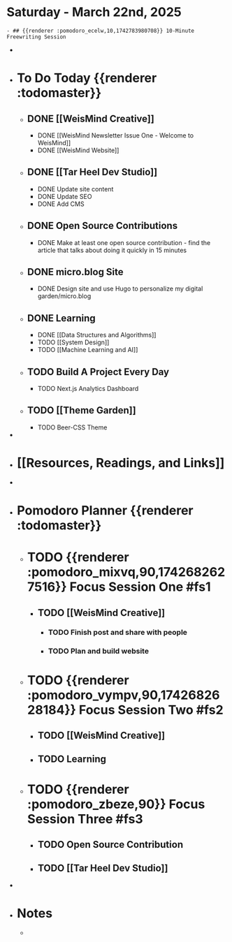 # Saturday - March 22nd, 2025
	- ## {{renderer :pomodoro_ecelw,10,1742783980708}} 10-Minute Freewriting Session
-
- # To Do Today {{renderer :todomaster}}
	- ## DONE [[WeisMind Creative]]
		- DONE [[WeisMind Newsletter Issue One - Welcome to WeisMind]]
		- DONE [[WeisMind Website]]
	- ## DONE [[Tar Heel Dev Studio]]
		- DONE Update site content
		- DONE Update SEO
		- DONE Add CMS
	- ## DONE Open Source Contributions
		- DONE Make at least one open source contribution - find the article that talks about doing it quickly in 15 minutes
	- ## DONE micro.blog Site
		- DONE Design site and use Hugo to personalize my digital garden/micro.blog
	- ## DONE Learning
		- DONE [[Data Structures and Algorithms]]
		- TODO [[System Design]]
		- TODO [[Machine Learning and AI]]
	- ## TODO Build A Project Every Day
		- TODO Next.js Analytics Dashboard
	- ## TODO [[Theme Garden]]
		- TODO Beer-CSS Theme
-
- # [[Resources, Readings, and Links]]
-
- # Pomodoro Planner {{renderer :todomaster}}
	- # TODO {{renderer :pomodoro_mixvq,90,1742682627516}} Focus Session One #fs1
		- ## TODO [[WeisMind Creative]]
			- ### TODO Finish post and share with people
			- ### TODO Plan and build website
	- # TODO {{renderer :pomodoro_vympv,90,1742682628184}} Focus Session Two #fs2
		- ## TODO [[WeisMind Creative]]
		- ## TODO Learning
	- # TODO {{renderer :pomodoro_zbeze,90}} Focus Session Three #fs3
		- ## TODO Open Source Contribution
		- ## TODO [[Tar Heel Dev Studio]]
-
- # Notes
	-